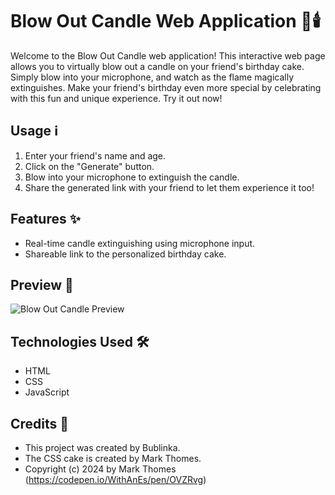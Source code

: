 # Blow Out Candle Web Application 🎂🕯️

Welcome to the Blow Out Candle web application! This interactive web page allows you to virtually blow out a candle on your friend's birthday cake. Simply blow into your microphone, and watch as the flame magically extinguishes. Make your friend's birthday even more special by celebrating with this fun and unique experience. Try it out now!

## Usage ℹ️

1. Enter your friend's name and age.
2. Click on the "Generate" button.
3. Blow into your microphone to extinguish the candle.
4. Share the generated link with your friend to let them experience it too!

## Features ✨

- Real-time candle extinguishing using microphone input.
- Shareable link to the personalized birthday cake.

## Preview 🎈

![Blow Out Candle Preview](preview.gif)

## Technologies Used 🛠️

- HTML
- CSS
- JavaScript

## Credits 🙌
- This project was created by Bublinka.
- The CSS cake is created by Mark Thomes. 
- Copyright (c) 2024 by Mark Thomes (https://codepen.io/WithAnEs/pen/OVZRvg)

